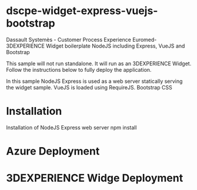 # dscpe-widget-express-vuejs-bootstrap
Dassault Systemès - Customer Process Experience Euromed- 3DEXPERIENCE Widget boilerplate NodeJS including Express, VueJS and Bootstrap

This sample will not run standalone. It will run as an 3DEXPERIENCE Widget. Follow the instructions below to fully deploy the application.

In this sample NodeJS Express is used as a web server statically serving the widget sample.
VueJS is loaded using RequireJS.
Bootstrap CSS

# Installation
Installation of NodeJS Express web server
npm install
# Azure Deployment

# 3DEXPERIENCE Widge Deployment
